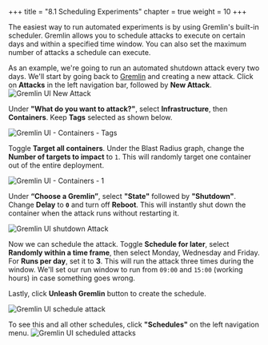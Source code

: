 +++
title = "8.1 Scheduling Experiments"
chapter = true
weight = 10
+++

The easiest way to run automated experiments is by using Gremlin's built-in scheduler. Gremlin allows you to schedule attacks to execute on certain days and within a specified time window. You can also set the maximum number of attacks a schedule can execute.

As an example, we're going to run an automated shutdown attack every two days. We'll start by going back to [Gremlin](https://app.gremlin.com) and creating a new attack. Click on **Attacks** in the left navigation bar, followed by **New Attack**.
![Gremlin UI New Attack](/images/gremlin_ui_create_new__blackhole_attack.png)

Under **"What do you want to attack?"**, select **Infrastructure**, then **Containers**. Keep **Tags** selected as shown below.

![Gremlin UI - Containers - Tags](/images/gremlin_ui_containers_tags.png)

Toggle **Target all containers**. Under the Blast Radius graph, change the **Number of targets to impact** to `1`. This will randomly target one container out of the entire deployment.

![Gremlin UI - Containers - 1](/images/gremlin_ui_containers_tags_target_1.png)

Under **“Choose a Gremlin”**, select **"State"** followed by **"Shutdown"**. Change **Delay** to **`0`** and turn off **Reboot**. This will instantly shut down the container when the attack runs without restarting it.

![Gremlin UI shutdown Attack](/images/gremlin_ui_shutdown_config.png) 

Now we can schedule the attack. Toggle **Schedule for later**, select **Randomly within a time frame**, then select Monday, Wednesday and Friday. For **Runs per day**, set it to **3**. This will run the attack three times during the window. We'll set our run window to run from `09:00` and `15:00` (working hours) in case something goes wrong.

Lastly, click **Unleash Gremlin** button to create the schedule.

![Gremlin UI schedule attack](/images/gremlin_ui_schedule_attack.png) 

To see this and all other schedules, click **"Schedules"** on the left navigation menu.
![Gremlin UI scheduled attacks](/images/gremlin_ui_schedules.png) 
